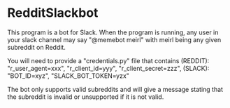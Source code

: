 # RedditSlackbot

This program is a bot for Slack. When the program is running, any user in your slack channel may say "@memebot meirl" with meirl being any given subreddit on Reddit.

You will need to provide a "credentials.py" file that contains (REDDIT): "r_user_agent=xxx", "r_client_id=yyy", "r_client_secret=zzz", (SLACK): "BOT_ID=xyz", "SLACK_BOT_TOKEN=yzx"

The bot only supports valid subreddits and will give a message stating that the subreddit is invalid or unsupported if it is not valid.
